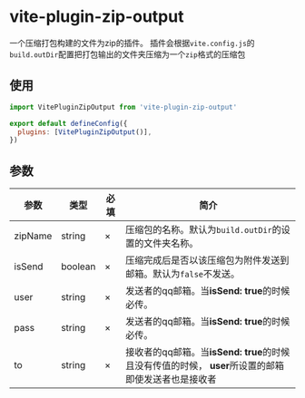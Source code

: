 # vite-plugin-zip-output
一个压缩打包构建的文件为zip的插件。
插件会根据``vite.config.js``的``build.outDir``配置把打包输出的文件夹压缩为一个``zip``格式的压缩包

## 使用
```js
import VitePluginZipOutput from 'vite-plugin-zip-output'

export default defineConfig({
  plugins: [VitePluginZipOutput()],
})
```

## 参数
|参数|类型|必填|简介|
|--|--|--|--|
|zipName|string|×|压缩包的名称。默认为``build.outDir``的设置的文件夹名称。|
|isSend|boolean|×|压缩完成后是否以该压缩包为附件发送到邮箱。默认为``false``不发送。|
|user|string|×|发送者的qq邮箱。当**isSend: true**的时候必传。|
|pass|string|×|发送者的qq邮箱。当**isSend: true**的时候必传。|
|to|string|×|接收者的qq邮箱。当**isSend: true**的时候且没有传值的时候， **user**所设置的邮箱即使发送者也是接收者|